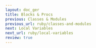 ```yaml
---
layout: doc_ger
title: Blocks & Procs
previous: Classes & Modules
previous_url: ruby/classes-and-modules
next: Local Variables
next_url: ruby/local-variables
review: true
---
```

